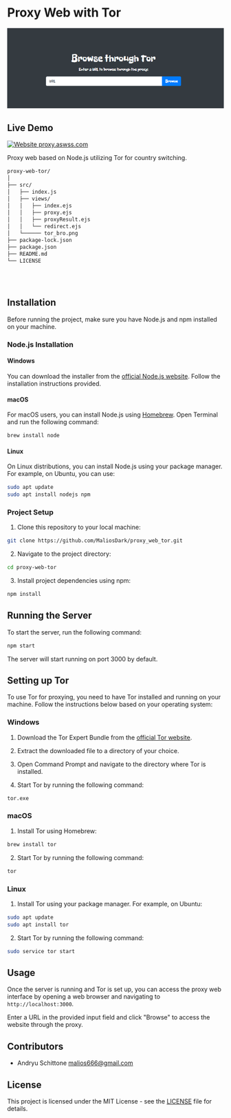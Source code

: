 

# Proxy Web with Tor

![Proxy Web Image](src/tor_bro.png)

## Live Demo

[![Website proxy.aswss.com](https://img.shields.io/website-up-down-green-red/https/proxy.aswss.com.svg?style=for-the-badge&label=proxy.aswss.com)](https://proxy.aswss.com/)


Proxy web based on Node.js utilizing Tor for country switching.





```plaintext
proxy-web-tor/
│
├── src/
│   ├── index.js
│   ├── views/
│   │   ├── index.ejs
│   │   ├── proxy.ejs
│   │   ├── proxyResult.ejs
│   │   └── redirect.ejs
│   └────── tor_bro.png       
├── package-lock.json
├── package.json
├── README.md
└── LICENSE




```
## Installation

Before running the project, make sure you have Node.js and npm installed on your machine.

### Node.js Installation

#### Windows

You can download the installer from the [official Node.js website](https://nodejs.org/). Follow the installation instructions provided.

#### macOS

For macOS users, you can install Node.js using [Homebrew](https://brew.sh/). Open Terminal and run the following command:

```bash
brew install node
```

#### Linux

On Linux distributions, you can install Node.js using your package manager. For example, on Ubuntu, you can use:

```bash
sudo apt update
sudo apt install nodejs npm
```

### Project Setup

1. Clone this repository to your local machine:

```bash
git clone https://github.com/MaliosDark/proxy_web_tor.git
```

2. Navigate to the project directory:

```bash
cd proxy-web-tor
```

3. Install project dependencies using npm:

```bash
npm install
```

## Running the Server

To start the server, run the following command:

```bash
npm start
```

The server will start running on port 3000 by default.

## Setting up Tor

To use Tor for proxying, you need to have Tor installed and running on your machine. Follow the instructions below based on your operating system:

### Windows

1. Download the Tor Expert Bundle from the [official Tor website](https://www.torproject.org/download/tor/).

2. Extract the downloaded file to a directory of your choice.

3. Open Command Prompt and navigate to the directory where Tor is installed.

4. Start Tor by running the following command:

```bash
tor.exe
```

### macOS

1. Install Tor using Homebrew:

```bash
brew install tor
```

2. Start Tor by running the following command:

```bash
tor
```

### Linux

1. Install Tor using your package manager. For example, on Ubuntu:

```bash
sudo apt update
sudo apt install tor
```

2. Start Tor by running the following command:

```bash
sudo service tor start
```

## Usage

Once the server is running and Tor is set up, you can access the proxy web interface by opening a web browser and navigating to `http://localhost:3000`.

Enter a URL in the provided input field and click "Browse" to access the website through the proxy.

## Contributors

- Andryu Schittone <malios666@gmail.com>

## License

This project is licensed under the MIT License - see the [LICENSE](LICENSE) file for details.

